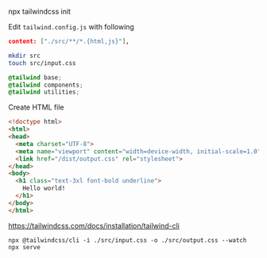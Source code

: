 npx tailwindcss init

Edit `tailwind.config.js` with following

```JSON
content: ["./src/**/*.{html,js}"],
```

```sh
mkdir src
touch src/input.css
```

```CSS
@tailwind base;
@tailwind components;
@tailwind utilities;
```

Create HTML file

```HTML
<!doctype html>
<html>
<head>
  <meta charset="UTF-8">
  <meta name="viewport" content="width=device-width, initial-scale=1.0">
  <link href="/dist/output.css" rel="stylesheet">
</head>
<body>
  <h1 class="text-3xl font-bold underline">
    Hello world!
  </h1>
</body>
</html>
```

https://tailwindcss.com/docs/installation/tailwind-cli

```
npx @tailwindcss/cli -i ./src/input.css -o ./src/output.css --watch
npx serve
```
